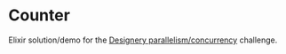# Counter

Elixir solution/demo for the [Designery
parallelism/concurrency](https://gitlab.agile.nat.bt.com/APP14352/nimboids-wiki/-/wikis/Software-Designery/Parallelism-and-Concurrency)
challenge.
